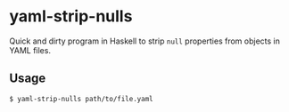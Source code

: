 # yaml-strip-nulls

Quick and dirty program in Haskell to strip `null` properties from objects in YAML files.

## Usage

```
$ yaml-strip-nulls path/to/file.yaml
```
